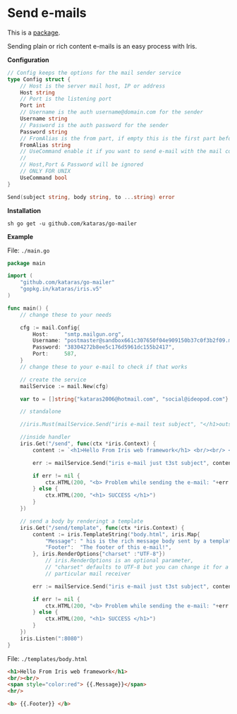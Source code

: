 # Send e-mails

This is a [package](https://github.com/kataras/go-mailer).

Sending plain or rich content e-mails is an easy process with Iris.

**Configuration**

```go
// Config keeps the options for the mail sender service
type Config struct {
    // Host is the server mail host, IP or address
    Host string
    // Port is the listening port
    Port int
    // Username is the auth username@domain.com for the sender
    Username string
    // Password is the auth password for the sender
    Password string
    // FromAlias is the from part, if empty this is the first part before @ from the Username field
    FromAlias string
    // UseCommand enable it if you want to send e-mail with the mail command  instead of smtp
    //
    // Host,Port & Password will be ignored
    // ONLY FOR UNIX
    UseCommand bool
}

```

```go
Send(subject string, body string, to ...string) error
```

**Installation**

```sh go get -u github.com/kataras/go-mailer ```

**Example**

File: `./main.go`

```go
package main

import (
    "github.com/kataras/go-mailer"
    "gopkg.in/kataras/iris.v5"
)

func main() {
    // change these to your needs

    cfg := mail.Config{
        Host:     "smtp.mailgun.org",
        Username: "postmaster@sandbox661c307650f04e909150b37c0f3b2f09.mailgun.org",
        Password: "38304272b8ee5c176d5961dc155b2417",
        Port:     587,
    }
    // change these to your e-mail to check if that works

    // create the service
    mailService := mail.New(cfg)

    var to = []string{"kataras2006@hotmail.com", "social@ideopod.com"}

    // standalone

    //iris.Must(mailService.Send("iris e-mail test subject", "</h1>outside of context before server's listen!</h1>", to...))

    //inside handler
    iris.Get("/send", func(ctx *iris.Context) {
        content := `<h1>Hello From Iris web framework</h1> <br/><br/> <span style="color:blue"> This is the rich message body </span>`

        err := mailService.Send("iris e-mail just t3st subject", content, to...)

        if err != nil {
            ctx.HTML(200, "<b> Problem while sending the e-mail: "+err.Error())
        } else {
            ctx.HTML(200, "<h1> SUCCESS </h1>")
        }
    })

    // send a body by renderingt a template
    iris.Get("/send/template", func(ctx *iris.Context) {
        content := iris.TemplateString("body.html", iris.Map{
            "Message": " his is the rich message body sent by a template!!",
            "Footer":  "The footer of this e-mail!",
        }, iris.RenderOptions{"charset" :"UTF-8"}) 
            // iris.RenderOptions is an optional parameter,
            // "charset" defaults to UTF-8 but you can change it for a 
            // particular mail receiver

        err := mailService.Send("iris e-mail just t3st subject", content, to...)

        if err != nil {
            ctx.HTML(200, "<b> Problem while sending the e-mail: "+err.Error())
        } else {
            ctx.HTML(200, "<h1> SUCCESS </h1>")
        }
    })
    iris.Listen(":8080")
}


```

File: `./templates/body.html`

```html
<h1>Hello From Iris web framework</h1>
<br/><br/>
<span style="color:red"> {{.Message}}</span>
<hr/>

<b> {{.Footer}} </b>
```

